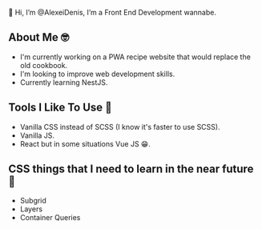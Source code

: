 👋 Hi, I’m @AlexeiDenis, I’m a Front End Development wannabe.

## About Me 🤓
  - I'm currently working on a PWA recipe website that would replace the old cookbook. 
  - I'm  looking to improve web development skills.
  - Currently learning NestJS.

## Tools I Like To Use 🔨
 + Vanilla CSS instead of SCSS (I know it's faster to use SCSS).
 + Vanilla JS.
 + React but in some situations Vue JS 😁.
<!---
AlexeiDenis/AlexeiDenis is a ✨ special ✨ repository because its `README.md` (this file) appears on your GitHub profile.
You can click the Preview link to take a look at your changes.
--->

## CSS things that I need to learn in the near future 📖
- Subgrid
- Layers
- Container Queries
